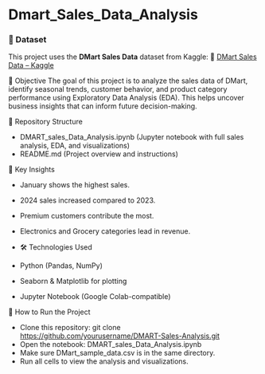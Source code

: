 # Dmart_Sales_Data_Analysis

### 📁 Dataset 
This project uses the **DMart Sales Data** dataset from Kaggle:
🔗 [DMart Sales Data – Kaggle](https://www.kaggle.com/datasets/nafisansari/dmart-sample-dataset)


📌 Objective
The goal of this project is to analyze the sales data of DMart, identify seasonal trends, customer behavior, and product category performance using Exploratory Data Analysis (EDA). This helps uncover business insights that can inform future decision-making.


📂 Repository Structure
- DMART_sales_Data_Analysis.ipynb	(Jupyter notebook with full sales analysis, EDA, and visualizations)
- README.md	(Project overview and instructions)

📌 Key Insights
- January shows the highest sales.
- 2024 sales increased compared to 2023.
- Premium customers contribute the most.
- Electronics and Grocery categories lead in revenue.

- 🛠️ Technologies Used
- Python (Pandas, NumPy)
- Seaborn & Matplotlib for plotting
- Jupyter Notebook (Google Colab-compatible)

🚀 How to Run the Project
- Clone this repository:
  git clone https://github.com/yourusername/DMART-Sales-Analysis.git
- Open the notebook:
  DMART_sales_Data_Analysis.ipynb
- Make sure DMart_sample_data.csv is in the same directory.
- Run all cells to view the analysis and visualizations.
